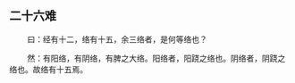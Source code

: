 ## 二十六难
<p>&emsp;&emsp;
曰：经有十二，络有十五，余三络者，是何等络也？
</p>
<p>&emsp;&emsp;
然：有阳络，有阴络，有脾之大络。阳络者，阳跷之络也。阴络者，阴跷之络也。故络有十五焉。
</p>


